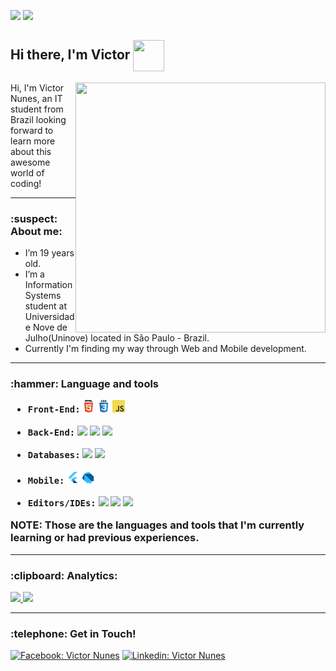 ![](https://img.shields.io/github/followers/VictorNuPe?logo=github)
![](https://komarev.com/ghpvc/?username=VictorNuPe&color=blue&style=flat)

<h2> Hi there, I'm Victor <img align="center" src="https://media2.giphy.com/media/xT9IgB5Q6QYqarxeIU/giphy.webp?cid=ecf05e479vkv2gcute8g4bncigwpjhog0xeb19xb9e9u2cnp&rid=giphy.webp&ct=s" height="50" width="50"> </h2>

<img align="right" src="https://media.giphy.com/media/dYyRWrXb9OpfYbhNY4/giphy.gif" height="400" width="400">

Hi, I'm Victor Nunes, an IT student from Brazil looking forward to learn more about this awesome world of coding!

<hr>

<h3>:suspect: About me:</h3>

- I’m 19 years old.
- I’m a Information Systems student at Universidade Nove de Julho(Uninove) located in São Paulo - Brazil.
- Currently I'm finding my way through Web and Mobile development.

<hr>

<h3>:hammer: Language and tools</3>

- ``Front-End:``
<code><img height="20" src="https://raw.githubusercontent.com/github/explore/80688e429a7d4ef2fca1e82350fe8e3517d3494d/topics/html/html.png"></code>
<code><img height="20" src="https://raw.githubusercontent.com/github/explore/80688e429a7d4ef2fca1e82350fe8e3517d3494d/topics/css/css.png"></code>
<code><img height="20" src="https://raw.githubusercontent.com/github/explore/80688e429a7d4ef2fca1e82350fe8e3517d3494d/topics/javascript/javascript.png"></code>

- ``Back-End:``
<code><img height="20" src="https://image.flaticon.com/icons/png/512/226/226777.png"></code>
<code><img height="20" src="https://logodownload.org/wp-content/uploads/2016/10/php-logo.png"></code>
<code><img height="20" src="https://upload.wikimedia.org/wikipedia/commons/f/f1/Ruby_logo.png"></code>

- ``Databases:``
<code><img height="20" src="https://d1.awsstatic.com/asset-repository/products/amazon-rds/1024px-MySQL.ff87215b43fd7292af172e2a5d9b844217262571.png"></code>
<code><img height="20" src="https://img1.gratispng.com/20180704/hwt/kisspng-microsoft-sql-server-database-server-computer-icon-database-5b3c51e96f2372.0675852115306797854552.jpg"></code>

- ``Mobile:``
<code><img height="20" src="https://raw.githubusercontent.com/github/explore/80688e429a7d4ef2fca1e82350fe8e3517d3494d/topics/flutter/flutter.png"></code>
<code><img height="20" src="https://raw.githubusercontent.com/github/explore/80688e429a7d4ef2fca1e82350fe8e3517d3494d/topics/dart/dart.png"></code>

- ``Editors/IDEs:``
<code><img height="20" src="https://upload.wikimedia.org/wikipedia/commons/thumb/9/9a/Visual_Studio_Code_1.35_icon.svg/1024px-Visual_Studio_Code_1.35_icon.svg.png"></code>
<code><img height="20" src="https://community.chocolatey.org/content/packageimages/netbeans-php.8.2.png"></code>
<code><img height="20" src="https://cdn.worldvectorlogo.com/logos/eclipse-11.svg"></code>

<p>NOTE: Those are the languages and tools that I'm currently learning or had previous experiences.</p>

<hr>

<h3>:clipboard: Analytics:</h3>

<p align="left">
<a href="https://github.com/GuillaumeFalourd">
  <img height="160em" src="https://github-readme-stats.vercel.app/api?username=VictorNuPe&show_icons=true&theme=radical"/> 
  <img height="160em" src="https://github-readme-stats.vercel.app/api/top-langs/?username=VictorNuPe&hide=scss&layout=compact&theme=radical"/>
</a>
</p>

<hr>

<h3>:telephone: Get in Touch!</h3>

[![Facebook: Victor Nunes](https://img.shields.io/badge/Facebook-1877F2?style=for-the-badge&logo=facebook&logoColor=white
)](https://www.facebook.com/victor.nunes.144/)
[![Linkedin: Victor Nunes](https://img.shields.io/badge/LinkedIn-0077B5?style=for-the-badge&logo=linkedin&logoColor=white)](https://www.linkedin.com/in/victor-nunes-31aa101b9/)

